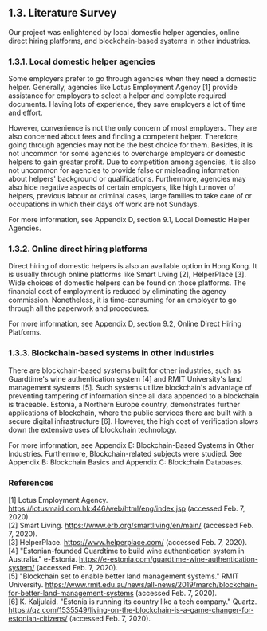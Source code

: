 ## 1.3. Literature Survey

Our project was enlightened by local domestic helper agencies, online direct hiring platforms, and blockchain-based systems in other industries.

### 1.3.1. Local domestic helper agencies

Some employers prefer to go through agencies when they need a domestic helper.
Generally, agencies like Lotus Employment Agency [1] provide assistance for employers to select a helper and complete required documents.
Having lots of experience, they save employers a lot of time and effort.

However, convenience is not the only concern of most employers.
They are also concerned about fees and finding a competent helper.
Therefore, going through agencies may not be the best choice for them.
Besides, it is not uncommon for some agencies to overcharge employers or domestic helpers to gain greater profit.
Due to competition among agencies, it is also not uncommon for agencies to provide false or misleading information about helpers' background or qualifications.
Furthermore, agencies may also hide negative aspects of certain employers, like high turnover of helpers, previous labour or criminal cases, large families to take care of or occupations in which their days off work are not Sundays.

For more information, see Appendix D, section 9.1, Local Domestic Helper Agencies<!-- (!) -->.

### 1.3.2. Online direct hiring platforms

Direct hiring of domestic helpers is also an available option in Hong Kong.
It is usually through online platforms like Smart Living [2], HelperPlace [3].
Wide choices of domestic helpers can be found on those platforms.
The financial cost of employment is reduced by eliminating the agency commission.
Nonetheless, it is time-consuming for an employer to go through all the paperwork and procedures.

For more information, see Appendix D, section 9.2, Online Direct Hiring Platforms<!-- (!) -->.

### 1.3.3. Blockchain-based systems in other industries

There are blockchain-based systems built for other industries, such as Guardtime's wine authentication system [4] and RMIT University's land management systems [5].
Such systems utilize blockchain's advantage of preventing tampering of information since all data appended to a blockchain is traceable.
Estonia, a Northern Europe country, demonstrates further applications of blockchain, where the public services there are built with a secure digital infrastructure [6].
However, the high cost of verification slows down the extensive uses of blockchain technology.

For more information, see Appendix E: Blockchain-Based Systems in Other Industries<!-- (!) -->.
Furthermore, Blockchain-related subjects were studied.
See Appendix B: Blockchain Basics<!-- (!) --> and Appendix C: Blockchain Databases<!-- (!) -->.

### References

<!-- The preferred reference style is IEEE reference style (version 11.12.2018). See <https://www.cse.ust.hk/ct/fyp/reports/content/ieee_style.html> and <http://journals.ieeeauthorcenter.ieee.org/wp-content/uploads/sites/7/IEEE-Reference-Guide.pdf>.
- Format for websites: [author names]. "[page title]." [website title]. [URL] (accessed [date of access (e.g. Mar. 1, 2000/ Mar. 2000)]).
- Format for books: [author names], "[chapter title]," in [book title (in italic type)], [edition number]th ed. [publisher city], [publisher US state], [publisher country]: [publisher name], [year], ch. [chapter number], sec. [section number], [page range].
- Format for online conference proceedings: [author names], "[paper title]," in [conference name (in italic type)], [year], [page range]. [Online]. Available: [URL]
- Format for lecture notes: [author names]. ([year]). [lecture title] [[type of medium]]. Available: [URL]
- Format for online manuals: [author names]. [manual title (in italic type)], [edition number]th ed. ([year]). Accessed: [date of access]. [Online]. Available: [URL]
- Format for online reports: [author names], "[report title]," [company name], [company city], [company US state], [company country], Rep. [report number], [date]. Accessed: [date of access]. [Online]. Available: [URL]
- Format for online videos: [video owner/creator], [location]. [video title (in italic type)]. [release date]. Accessed: [date of access]. [Online Video]. Available: [URL] -->
[1] Lotus Employment Agency. <https://lotusmaid.com.hk:446/web/html/eng/index.jsp> (accessed Feb. 7, 2020).\
[2] Smart Living. <https://www.erb.org/smartliving/en/main/> (accessed Feb. 7, 2020).\
[3] HelperPlace. <https://www.helperplace.com/> (accessed Feb. 7, 2020).\
[4] "Estonian-founded Guardtime to build wine authentication system in Australia." e-Estonia. <https://e-estonia.com/guardtime-wine-authentication-system/> (accessed Feb. 7, 2020).\
[5] "Blockchain set to enable better land management systems." RMIT University. <https://www.rmit.edu.au/news/all-news/2019/march/blockchain-for-better-land-management-systems> (accessed Feb. 7, 2020).\
[6] K. Kaljulaid. "Estonia is running its country like a tech company." Quartz. <https://qz.com/1535549/living-on-the-blockchain-is-a-game-changer-for-estonian-citizens/> (accessed Feb. 7, 2020).
